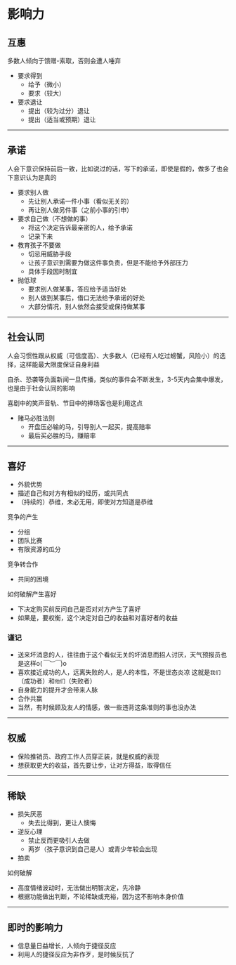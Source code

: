 # 影响力

## 互惠
多数人倾向于馈赠-索取，否则会遭人唾弃

- 要求得到
  * 给予（微小）
  * 要求（较大）
- 要求退让
  * 提出（较为过分）退让
  * 提出（适当或预期）退让

---

## 承诺
人会下意识保持前后一致，比如说过的话，写下的承诺，即使是假的，做多了也会下意识认为是真的

- 要求别人做
  * 先让别人承诺一件小事（看似无关的）
  * 再让别人做另件事（之前小事的引申）
- 要求自己做（不想做的事）
  * 将这个决定告诉最亲密的人，给予承诺
  * 记录下来
- 教育孩子不要做
  * 切忌用威胁手段
  * 让孩子意识到需要为做这件事负责，但是不能给予外部压力
  * 具体手段因时制宜
- 抛低球
  * 要求别人做某事，答应给予适当好处
  * 别人做到某事后，借口无法给予承诺的好处
  * 大部分情况，别人依然会接受或保持做某事

---

## 社会认同
人会习惯性跟从权威（可信度高）、大多数人（已经有人吃过螃蟹，风险小）的选择，这样能最大限度保证自身利益

自杀、恐袭等负面新闻一旦传播，类似的事件会不断发生，3-5天内会集中爆发，也是由于社会认同的影响

喜剧中的笑声音轨、节目中的捧场客也是利用这点

- 赌马必胜法则
  * 开盘压必输的马，引导别人一起买，提高赔率
  * 最后买必胜的马，赚赔率

---

## 喜好
- 外貌优势
- 描述自己和对方有相似的经历，或共同点
- （持续的）恭维，未必无用，即使对方知道是恭维

竞争的产生
- 分组
- 团队比赛
- 有限资源的瓜分

竞争转合作
- 共同的困境

如何破解产生喜好
- 下决定购买前反问自己是否对对方产生了喜好
- 如果是，要权衡，这个决定对自己的收益和对喜好者的收益


### 谨记
- 送来坏消息的人，往往由于这个看似无关的坏消息而招人讨厌，天气预报员也是这样o(*￣︶￣*)o
- 喜欢接近成功的人，远离失败的人，是人的本性，不是世态炎凉
  这就是`我们`（成功者）和`他们`（失败者）
- 自身能力的提升才会带来人脉
- 合作共赢
- 当然，有时候顾及友人的情感，做一些违背这条准则的事也没办法

---

## 权威
- 保险推销员、政府工作人员穿正装，就是权威的表现
- 想获取更大的收益，首先要让步，让对方得益，取得信任

---

## 稀缺
- 损失厌恶
  * 失去比得到，更让人懊悔
- 逆反心理
  * 禁止反而更吸引人去做
  * 两岁（孩子意识到自己是人）或青少年较会出现
- 拍卖

如何破解
- 高度情绪波动时，无法做出明智决定，先冷静
- 根据功能做出判断，不论稀缺或充裕，因为这不影响本身价值

---

## 即时的影响力
- 信息量日益增长，人倾向于捷径反应
- 利用人的捷径反应为非作歹，是时候反抗了





